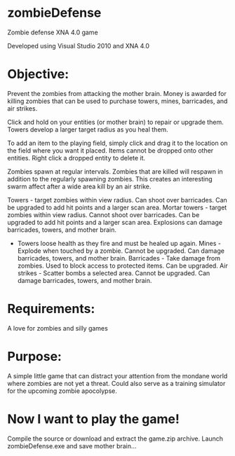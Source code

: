 zombieDefense
=============

Zombie defense XNA 4.0 game

Developed using Visual Studio 2010 and XNA 4.0

Objective:
==========
Prevent the zombies from attacking the mother brain. Money is awarded for killing zombies that can be used to purchase 
towers, mines, barricades, and air strikes. 

Click and hold on your entities (or mother brain) to repair or upgrade them. 
Towers develop a larger target radius as you heal them.

To add an item to the playing field, simply click and drag it to the location on the field where you want it placed. 
Items cannot be dropped onto other entities. 
Right click a dropped entity to delete it.

Zombies spawn at regular intervals. Zombies that are killed will respawn in addition to the regularly spawning zombies. 
This creates an interesting swarm affect after a wide area kill by an air strike.

Towers - target zombies within view radius. Can shoot over barricades. Can be upgraded to add hit points and a larger scan area.
Mortar towers - target zombies within view radius. Cannot shoot over barricades. Can be upgraded to add hit points and a larger scan area. Explosions can damage barricades, towers, and mother brain. 
* Towers loose health as they fire and must be healed up again.
Mines - Explode when touched by a zombie. Cannot be upgraded. Can damage barricades, towers, and mother brain.
Barricades - Take damage from zombies. Used to block access to protected items. Can be upgraded.
Air strikes - Scatter bombs a selected area. Cannot be upgraded. Can damage barricades, towers, and mother brain.

Requirements:
=============
A love for zombies and silly games

Purpose:
========
A simple little game that can distract your attention from the mondane world where zombies are not yet a threat. 
Could also serve as a training simulator for the upcoming zombie apocolypse. 

Now I want to play the game!
============================
Compile the source or download and extract the game.zip archive. Launch zombieDefense.exe and save mother brain...